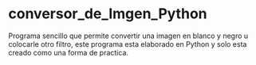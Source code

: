 # conversor_de_Imgen_Python
Programa sencillo que permite convertir una imagen en blanco y negro u colocarle otro filtro, este programa esta elaborado en Python y solo esta creado como una forma de practica.
